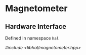 # Magnetometer

## Hardware Interface

Defined in namespace `hal`

*#include <libhal/magnetometer.hpp>*

```{doxygenclass} hal::magnetometer
```
